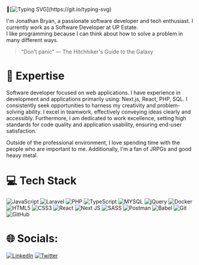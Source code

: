 👋[![Typing SVG](https://readme-typing-svg.herokuapp.com/?color=31A9EC&size=35&center=false&vCenter=true&width=1000&lines=Hi,+there;)](https://git.io/typing-svg)

I'm Jonathan Bryan, a passionate software developer and tech enthusiast. I currently work as a Software Developer at UP Estate. </br>
I like programming because I can think about how to solve a problem in many different ways. </br>

> “Don't panic” — The Hitchhiker's Guide to the Galaxy

# 🚀 Expertise

Software developer focused on web applications. I have experience in development and applications primarily using: Next.js, React, PHP, SQL. I consistently seek opportunities to harness my creativity and problem-solving ability. I excel in teamwork, effectively conveying ideas clearly and accessibly. Furthermore, I am dedicated to work excellence, setting high standards for code quality and application usability, ensuring end-user satisfaction.

Outside of the professional environment, I love spending time with the people who are important to me. Additionally, I'm a fan of JRPGs and good heavy metal.

# 💻 Tech Stack

![JavaScript](https://img.shields.io/badge/javascript-%23323330.svg?style=for-the-badge&logo=javascript&logoColor=%23F7DF1E) ![Laravel](https://img.shields.io/badge/laravel-%23FF2D20.svg?style=for-the-badge&logo=laravel&logoColor=white) ![PHP](https://img.shields.io/badge/php-%23777BB4.svg?style=for-the-badge&logo=php&logoColor=white) ![TypeScript](https://img.shields.io/badge/typescript-%23007ACC.svg?style=for-the-badge&logo=typescript&logoColor=white) ![MYSQL](https://img.shields.io/badge/mysql-4479A1.svg?style=for-the-badge&logo=mysql&logoColor=white) ![jQuery](https://img.shields.io/badge/jquery-%230769AD.svg?style=for-the-badge&logo=jquery&logoColor=white) ![Docker](https://img.shields.io/badge/docker-%230db7ed.svg?style=for-the-badge&logo=docker&logoColor=white) ![HTML5](https://img.shields.io/badge/html5-%23E34F26.svg?style=for-the-badge&logo=html5&logoColor=white) ![CSS3](https://img.shields.io/badge/css3-%231572B6.svg?style=for-the-badge&logo=css3&logoColor=white) ![React](https://img.shields.io/badge/react-%2320232a.svg?style=for-the-badge&logo=react&logoColor=%2361DAFB) ![Next JS](https://img.shields.io/badge/Next-black?style=for-the-badge&logo=next.js&logoColor=white) ![SASS](https://img.shields.io/badge/SASS-hotpink.svg?style=for-the-badge&logo=SASS&logoColor=white) ![Postman](https://img.shields.io/badge/Postman-FF6C37?style=for-the-badge&logo=postman&logoColor=white) ![Babel](https://img.shields.io/badge/Babel-F9DC3e?style=for-the-badge&logo=babel&logoColor=black) ![Git](https://img.shields.io/badge/git-%23F05033.svg?style=for-the-badge&logo=git&logoColor=white) ![GitHub](https://img.shields.io/badge/github-%23121011.svg?style=for-the-badge&logo=github&logoColor=white)

# 🌐 Socials:

[![LinkedIn](https://img.shields.io/badge/LinkedIn-%230077B5.svg?logo=linkedin&logoColor=white)](https://www.linkedin.com/in/jonathan-bryan-ca/) [![Twitter](https://img.shields.io/badge/Twitter-%231DA1F2.svg?logo=Twitter&logoColor=white)](https://twitter.com/companheirojona)
